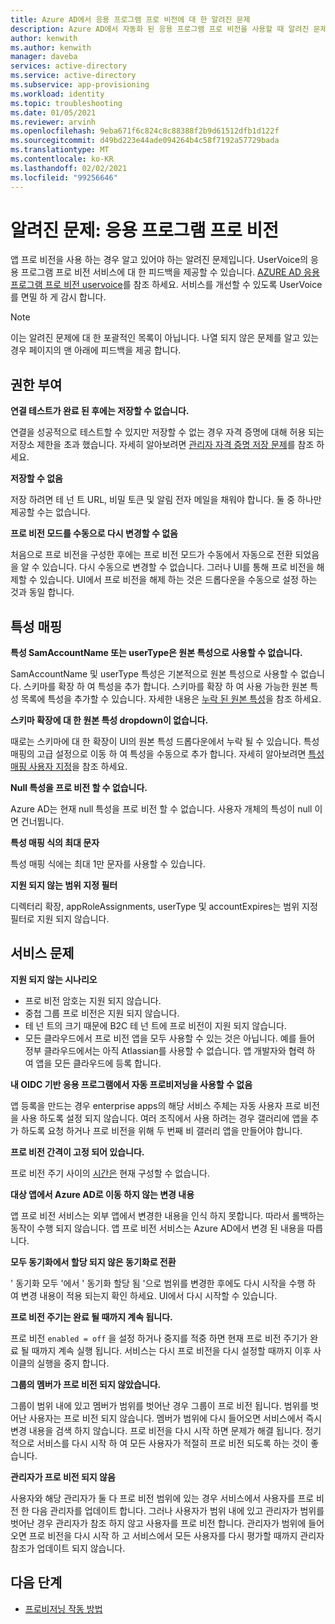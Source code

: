 ```yaml
---
title: Azure AD에서 응용 프로그램 프로 비전에 대 한 알려진 문제
description: Azure AD에서 자동화 된 응용 프로그램 프로 비전을 사용할 때 알려진 문제에 대해 알아봅니다.
author: kenwith
ms.author: kenwith
manager: daveba
services: active-directory
ms.service: active-directory
ms.subservice: app-provisioning
ms.workload: identity
ms.topic: troubleshooting
ms.date: 01/05/2021
ms.reviewer: arvinh
ms.openlocfilehash: 9eba671f6c824c8c88388f2b9d61512dfb1d122f
ms.sourcegitcommit: d49bd223e44ade094264b4c58f7192a57729bada
ms.translationtype: MT
ms.contentlocale: ko-KR
ms.lasthandoff: 02/02/2021
ms.locfileid: "99256646"
---
```

# <a name="known-issues-application-provisioning"></a>알려진 문제: 응용 프로그램 프로 비전
앱 프로 비전을 사용 하는 경우 알고 있어야 하는 알려진 문제입니다. UserVoice의 응용 프로그램 프로 비전 서비스에 대 한 피드백을 제공할 수 있습니다. [AZURE AD 응용 프로그램 프로 비전 uservoice](https://aka.ms/appprovisioningfeaturerequest)를 참조 하세요. 서비스를 개선할 수 있도록 UserVoice를 면밀 하 게 감시 합니다. 

> [!NOTE]
> 이는 알려진 문제에 대 한 포괄적인 목록이 아닙니다. 나열 되지 않은 문제를 알고 있는 경우 페이지의 맨 아래에 피드백을 제공 합니다.

## <a name="authorization"></a>권한 부여 

**연결 테스트가 완료 된 후에는 저장할 수 없습니다.**

연결을 성공적으로 테스트할 수 있지만 저장할 수 없는 경우 자격 증명에 대해 허용 되는 저장소 제한을 초과 했습니다. 자세히 알아보려면 [관리자 자격 증명 저장 문제](./user-provisioning.md)를 참조 하세요.

**저장할 수 없음**

저장 하려면 테 넌 트 URL, 비밀 토큰 및 알림 전자 메일을 채워야 합니다. 둘 중 하나만 제공할 수는 없습니다. 

**프로 비전 모드를 수동으로 다시 변경할 수 없음**

처음으로 프로 비전을 구성한 후에는 프로 비전 모드가 수동에서 자동으로 전환 되었음을 알 수 있습니다. 다시 수동으로 변경할 수 없습니다. 그러나 UI를 통해 프로 비전을 해제할 수 있습니다. UI에서 프로 비전을 해제 하는 것은 드롭다운을 수동으로 설정 하는 것과 동일 합니다.  


## <a name="attribute-mappings"></a>특성 매핑 

**특성 SamAccountName 또는 userType은 원본 특성으로 사용할 수 없습니다.**

SamAccountName 및 userType 특성은 기본적으로 원본 특성으로 사용할 수 없습니다. 스키마를 확장 하 여 특성을 추가 합니다. 스키마를 확장 하 여 사용 가능한 원본 특성 목록에 특성을 추가할 수 있습니다. 자세한 내용은 [누락 된 원본 특성](user-provisioning-sync-attributes-for-mapping.md)을 참조 하세요. 

**스키마 확장에 대 한 원본 특성 dropdown이 없습니다.**

때로는 스키마에 대 한 확장이 UI의 원본 특성 드롭다운에서 누락 될 수 있습니다. 특성 매핑의 고급 설정으로 이동 하 여 특성을 수동으로 추가 합니다. 자세히 알아보려면 [특성 매핑 사용자 지정](customize-application-attributes.md)을 참조 하세요.

**Null 특성을 프로 비전 할 수 없습니다.**

Azure AD는 현재 null 특성을 프로 비전 할 수 없습니다. 사용자 개체의 특성이 null 이면 건너뜁니다. 

**특성 매핑 식의 최대 문자**

특성 매핑 식에는 최대 1만 문자를 사용할 수 있습니다. 

**지원 되지 않는 범위 지정 필터**

디렉터리 확장, appRoleAssignments, userType 및 accountExpires는 범위 지정 필터로 지원 되지 않습니다.


## <a name="service-issues"></a>서비스 문제 

**지원 되지 않는 시나리오**

- 프로 비전 암호는 지원 되지 않습니다. 
- 중첩 그룹 프로 비전은 지원 되지 않습니다. 
- 테 넌 트의 크기 때문에 B2C 테 넌 트에 프로 비전이 지원 되지 않습니다.
- 모든 클라우드에서 프로 비전 앱을 모두 사용할 수 있는 것은 아닙니다. 예를 들어 정부 클라우드에서는 아직 Atlassian를 사용할 수 없습니다. 앱 개발자와 협력 하 여 앱을 모든 클라우드에 등록 합니다.

**내 OIDC 기반 응용 프로그램에서 자동 프로비저닝을 사용할 수 없음**

앱 등록을 만드는 경우 enterprise apps의 해당 서비스 주체는 자동 사용자 프로 비전을 사용 하도록 설정 되지 않습니다. 여러 조직에서 사용 하려는 경우 갤러리에 앱을 추가 하도록 요청 하거나 프로 비전을 위해 두 번째 비 갤러리 앱을 만들어야 합니다. 

**프로 비전 간격이 고정 되어 있습니다.**

프로 비전 주기 사이의 [시간은](./application-provisioning-when-will-provisioning-finish-specific-user.md#how-long-will-it-take-to-provision-users) 현재 구성할 수 없습니다. 

**대상 앱에서 Azure AD로 이동 하지 않는 변경 내용**

앱 프로 비전 서비스는 외부 앱에서 변경한 내용을 인식 하지 못합니다. 따라서 롤백하는 동작이 수행 되지 않습니다. 앱 프로 비전 서비스는 Azure AD에서 변경 된 내용을 따릅니다. 

**모두 동기화에서 할당 되지 않은 동기화로 전환**

' 동기화 모두 '에서 ' 동기화 할당 됨 '으로 범위를 변경한 후에도 다시 시작을 수행 하 여 변경 내용이 적용 되는지 확인 하세요. UI에서 다시 시작할 수 있습니다.

**프로 비전 주기는 완료 될 때까지 계속 됩니다.**

프로 비전 `enabled = off` 을 설정 하거나 중지를 적중 하면 현재 프로 비전 주기가 완료 될 때까지 계속 실행 됩니다. 서비스는 다시 프로 비전을 다시 설정할 때까지 이후 사이클의 실행을 중지 합니다.

**그룹의 멤버가 프로 비전 되지 않았습니다.**

그룹이 범위 내에 있고 멤버가 범위를 벗어난 경우 그룹이 프로 비전 됩니다. 범위를 벗어난 사용자는 프로 비전 되지 않습니다. 멤버가 범위에 다시 들어오면 서비스에서 즉시 변경 내용을 검색 하지 않습니다. 프로 비전을 다시 시작 하면 문제가 해결 됩니다. 정기적으로 서비스를 다시 시작 하 여 모든 사용자가 적절히 프로 비전 되도록 하는 것이 좋습니다.  

**관리자가 프로 비전 되지 않음**

사용자와 해당 관리자가 둘 다 프로 비전 범위에 있는 경우 서비스에서 사용자를 프로 비전 한 다음 관리자를 업데이트 합니다. 그러나 사용자가 범위 내에 있고 관리자가 범위를 벗어난 경우 관리자가 참조 하지 않고 사용자를 프로 비전 합니다. 관리자가 범위에 들어오면 프로 비전을 다시 시작 하 고 서비스에서 모든 사용자를 다시 평가할 때까지 관리자 참조가 업데이트 되지 않습니다. 

## <a name="next-steps"></a>다음 단계
- [프로비저닝 작동 방법](how-provisioning-works.md)
